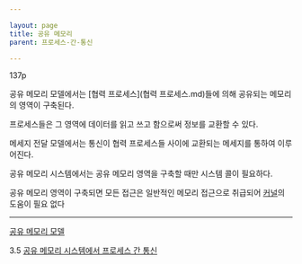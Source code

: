 ```yaml
---

layout: page
title: 공유 메모리
parent: 프로세스-간-통신

---
```



137p

공유 메모리 모델에서는 [협력 프로세스](협력 프로세스.md)들에 의해 공유되는 메모리의 영역이 구축된다.

프로세스들은 그 영역에 데이터를 읽고 쓰고 함으로써 정보를 교환할 수 있다.

메세지 전달 모델에서는 통신이 협력 프로세스들 사이에 교환되는 메세지를 통하여 이루어진다.

공유 메모리 시스템에서는 공유 메모리 영역을 구축할 때만 시스템 콜이 필요하다.

공유 메모리 영역이 구축되면 모든 접근은 일반적인 메모리 접근으로 취급되어 [커널](커널.md)의 도움이 필요 없다

***

[공유 메모리 모델](공유-메모리-모델.md)

3.5 [공유 메모리 시스템에서 프로세스 간 통신](공유-메모리-시스템에서-프로세스-간-통신.md)